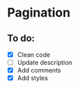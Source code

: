 # Pagination

## To do:

- [x] Clean code
- [ ] Update description
- [x] Add comments
- [x] Add styles
